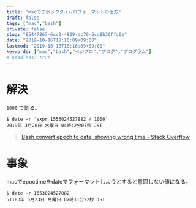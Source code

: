 ```yaml
---
title: "macでエポックタイムのフォーマットの仕方"
draft: false
tags: ["mac","bash"]
private: false
slug: "85447867-6cc2-4829-ac76-5ca8b36ffc0e"
date: "2019-10-16T18:16:09+09:00"
lastmod: "2019-10-16T18:16:09+09:00"
keywords: ["mac","bash","ベジプロ","プログ","プログラム"]
# headless: true
---
```


# 解決
`1000` で割る。
```:e.g.
$ date -r `expr 1553024527882 / 1000`
2019年 3月20日 水曜日 04時42分07秒 JST
```

> [Bash convert epoch to date, showing wrong time - Stack Overflow](https://stackoverflow.com/questions/16311688/bash-convert-epoch-to-date-showing-wrong-time)

# 事象
macでepoctimeをdateでフォーマットしようとすると意図しない値になる。
```
$ date -r 1553024527882
51183年 5月23日 月曜日 07時11分22秒 JST
```
